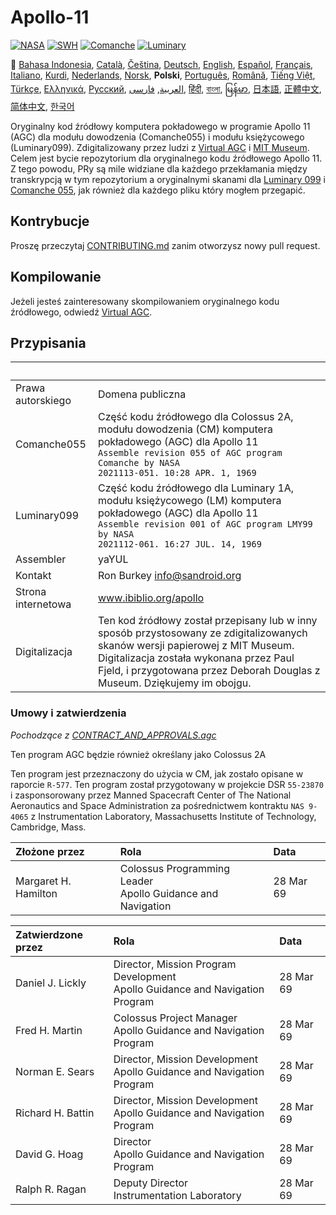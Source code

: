 # Apollo-11

[![NASA][1]][2]
[![SWH]][SWH_URL]
[![Comanche]][ComancheMilestone]
[![Luminary]][LuminaryMilestone]

🎌
[Bahasa Indonesia][ID],
[Català][CA],
[Čeština][CZ],
[Deutsch][DE],
[English][EN],
[Español][ES],
[Français][FR],
[Italiano][IT],
[Kurdi][KU],
[Nederlands][NL],
[Norsk][NO],
**Polski**,
[Português][PT_BR],
[Română][RO],
[Tiếng Việt][VI],
[Türkçe][TR],
[Ελληνικά][GR],
[Русский][RU],
[العربية][AR],
[فارسی][FA],
[हिंदी][HI_IN],
[বাংলা][BD_BN],
[မြန်မာ][MM],
[日本語][JA],
[正體中文][ZH_TW],
[简体中文][ZH_CN],
[한국어][KO_KR]

[AR]:README.ar.md
[BD_BN]:README.bd_bn.md
[CA]:README.ca.md
[CZ]:README.cz.md
[DE]:README.de.md
[EN]:README.md
[ES]:README.es.md
[FA]:README.fa.md
[FR]:README.fr.md
[GR]:README.gr.md
[HI_IN]:README.hi_in.md
[ID]:README.id.md
[IT]:README.it.md
[JA]:README.ja.md
[KO_KR]:README.ko_kr.md
[KU]:README.ku.md
[LT]:README.lt.md
[MM]:README.mm.md
[NL]:README.nl.md
[NO]:README.no.md
[PL]:README.pl.md
[PT_BR]:README.pt_br.md
[RO]:README.ro.md
[RU]:README.ru.md
[TR]:README.tr.md
[VI]:README.vi.md
[ZH_CN]:README.zh_cn.md
[ZH_TW]:README.zh_tw.md

Oryginalny kod źródłowy komputera pokładowego w programie Apollo 11 (AGC) dla modułu dowodzenia (Comanche055) i modułu księżycowego (Luminary099). Zdigitalizowany przez ludzi z [Virtual AGC][3] i [MIT Museum][4]. Celem jest bycie repozytorium dla oryginalnego kodu źródłowego Apollo 11. Z tego powodu, PRy są mile widziane dla każdego przekłamania między transkrypcją w tym repozytorium a oryginalnymi skanami dla [Luminary 099][5] i [Comanche 055][6], jak również dla każdego pliku który mogłem przegapić.

## Kontrybucje

Proszę przeczytaj [CONTRIBUTING.md][7] zanim otworzysz nowy pull request.

## Kompilowanie

Jeżeli jesteś zainteresowany skompilowaniem oryginalnego kodu źródłowego, odwiedź [Virtual AGC][8].

## Przypisania

&nbsp;             | &nbsp;
:----------------- | :-----
Prawa autorskiego  | Domena publiczna
Comanche055        | Część kodu źródłowego dla Colossus 2A, modułu dowodzenia (CM) komputera pokładowego (AGC) dla Apollo 11<br>`Assemble revision 055 of AGC program Comanche by NASA`<br>`2021113-051. 10:28 APR. 1, 1969`
Luminary099        | Część kodu źródłowego dla Luminary 1A, modułu księżycowego (LM) komputera pokładowego (AGC) dla Apollo 11<br>`Assemble revision 001 of AGC program LMY99 by NASA`<br>`2021112-061. 16:27 JUL. 14, 1969`
Assembler          | yaYUL
Kontakt            | Ron Burkey <info@sandroid.org>
Strona internetowa | www.ibiblio.org/apollo
Digitalizacja      | Ten kod źródłowy został przepisany lub w inny sposób przystosowany ze zdigitalizowanych skanów wersji papierowej z MIT Museum. Digitalizacja została wykonana przez Paul Fjeld, i przygotowana przez Deborah Douglas z Museum. Dziękujemy im obojgu.

### Umowy i zatwierdzenia

*Pochodzące z [CONTRACT_AND_APPROVALS.agc]*

Ten program AGC będzie również określany jako Colossus 2A

Ten program jest przeznaczony do użycia w CM, jak zostało opisane w raporcie `R-577`. Ten program został przygotowany w projekcie DSR `55-23870` i zasponsorowany przez Manned Spacecraft Center of The National Aeronautics and Space Administration za pośrednictwem kontraktu `NAS 9-4065` z Instrumentation Laboratory, Massachusetts Institute of Technology, Cambridge, Mass.

Złożone przez        | Rola | Data
:------------------- | :--- | :---
Margaret H. Hamilton | Colossus Programming Leader<br>Apollo Guidance and Navigation | 28 Mar 69

Zatwierdzone przez | Rola | Data
:----------------- | :--- | :---
Daniel J. Lickly   | Director, Mission Program Development<br>Apollo Guidance and Navigation Program | 28 Mar 69
Fred H. Martin     | Colossus Project Manager<br>Apollo Guidance and Navigation Program | 28 Mar 69
Norman E. Sears    | Director, Mission Development<br>Apollo Guidance and Navigation Program | 28 Mar 69
Richard H. Battin  | Director, Mission Development<br>Apollo Guidance and Navigation Program | 28 Mar 69
David G. Hoag      | Director<br>Apollo Guidance and Navigation Program | 28 Mar 69
Ralph R. Ragan     | Deputy Director<br>Instrumentation Laboratory | 28 Mar 69

[CONTRACT_AND_APPROVALS.agc]:https://github.com/chrislgarry/Apollo-11/blob/master/Comanche055/CONTRACT_AND_APPROVALS.agc
[1]:https://flat.badgen.net/badge/NASA/Mission%20Overview/0B3D91
[2]:https://www.nasa.gov/mission_pages/apollo/missions/apollo11.html
[3]:http://www.ibiblio.org/apollo/
[4]:http://web.mit.edu/museum/
[5]:http://www.ibiblio.org/apollo/ScansForConversion/Luminary099/
[6]:http://www.ibiblio.org/apollo/ScansForConversion/Comanche055/
[7]:https://github.com/chrislgarry/Apollo-11/blob/master/CONTRIBUTING.md
[8]:https://github.com/rburkey2005/virtualagc
[SWH]:https://flat.badgen.net/badge/Software%20Heritage/Archive/0B3D91
[SWH_URL]:https://archive.softwareheritage.org/browse/origin/https://github.com/chrislgarry/Apollo-11/
[Comanche]:https://flat.badgen.net/github/milestones/chrislgarry/Apollo-11/1
[ComancheMilestone]:https://github.com/chrislgarry/Apollo-11/milestone/1
[Luminary]:https://flat.badgen.net/github/milestones/chrislgarry/Apollo-11/2
[LuminaryMilestone]:https://github.com/chrislgarry/Apollo-11/milestone/2
